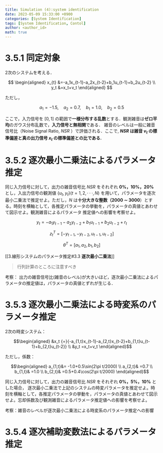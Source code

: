 ```yaml
---
title: Simulation (4):system identification
date: 2023-05-09 15:33:00 +0900
categories: [System Identification]
tags: [System Identification, Contol]
author: <author_id>
math: true
---
```


# 3.5.1 同定対象
2次のシステムを考える．

$$
\begin{aligned}
x_{t} &=-a_1x_{t-1}-a_2x_{t-2}+b_1u_{t-1}+b_2u_{t-2}  \\
y_t &=x_t+v_t 
\end{aligned}
$$

ただし，

$$
a_1=-1.5,\quad a_2=0.7,\quad b_1=1.0, \quad b_2=0.5
$$

ここで，入力信号を $[0,1]$ の範囲で**一様分布する乱数**とする．観測雑音は**ゼロ平均**のガウス分布乱数で，**入力信号と無相関**である．
 雑音のレベルは一般に雑音信号比（Noise Signal Ratio, $NSR$ ）で評価される．ここで, **$NSR$ は雑音 $v_t$ の標準偏差と真の出力信号 $x_t$ の標準偏差との比である.** 

# 3.5.2 逐次最小二乗法によるパラメータ推定
同じ入力信号に対して，出力の雑音信号比 $NSR$ をそれぞれ **0%，10%，20%** とし，入出力信号の観測値 $\{u_t , y_t\}(t = 1, 2, · · · , N)$ を用いて，パラメータを逐次最小二乗法で推定せよ。ただし，$N$ は**十分大きな整数（2000 ∼ 3000**）とする。時刻を横軸として，各推定パラメータの挙動を，パラメータの真値とあわせて図示せよ。観測雑音によるパラメータ 推定値への影響を考察せよ。

$$
y_t=-a_1y_{t-1}-a_2y_{t-2}+b_1u_{t-1}+b_2u_{t-2}+r_t
$$

$$
z_t^T=[-y_{t-1},-y_{t-2},u_{t-1},u_{t-2}]
$$

$$
\theta^T=[a_1,a_2,b_1,b_2]
$$

[[3.線形システムのパラメータ推定#3.3 **逐次最小二乗法**]]

> 行列計算のところに注意すべき

考察：
出力の雑音信号比(雑音のレベル)が大きいほど，逐次最小二乗法によるパラメータの推定値は，パラメータの真値とずれが生じる．

# 3.5.3 逐次最小二乗法による時変系のパラメータ推定
2次の時変システム：

$$\begin{aligned}
&x_t {=}{-a_{1,t}x_{t-1}-a_{2,t}x_{t-2}+b_{1,t}u_{t-1}+b_{2,t}u_{t-2}}  \\
&y_t =x_t+v_t 
\end{aligned}$$

ただし，係数：

$$\begin{aligned}
a_{1,t}&= -1.0+0.5\sin(2\pi t/2000)  \\
a_{2,t}& =0.7  \\
b_{1,t}& =1.0  \\
b_{2,t}& =0.5+0.4\cos(2\pi t/2000) 
\end{aligned}$$

同じ入力信号に対して，出力の雑音信号比 $NSR$ をそれぞれ **0%，5%，10%** とした場合， 逐次最小二乗法で上記のシステムの時変パラメータを推定せよ。時刻を横軸として，各推定パラメータの挙動を，パラメータの真値とあわせて図示せよ。忘却係数及び観測雑音によるパラメータ推定値への影響を考察せよ。

考察：雑音のレベルが逐次最小二乗法による時変系のパラメータ推定への影響

# 3.5.4 逐次補助変数法によるパラメータ推定
